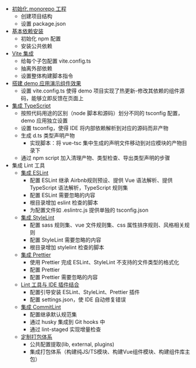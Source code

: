 - [初始化 monorepo 工程](https://juejin.cn/post/7254369672823586873#heading-23)
  - 创建项目结构
  - 设置 package.json
- [基本依赖安装](https://juejin.cn/post/7257519248053436473#heading-2)
  - 初始化 npm 配置
  - 安装公共依赖
- [Vite 集成](https://juejin.cn/post/7257519248053436473#heading-5)
  - 给每个子包配置 vite.config.ts
  - 抽离外部依赖
  - 设置整体构建脚本指令
- [搭建 demo 应用演示组件效果](https://juejin.cn/post/7257519248053436473#heading-15)
  - 设置 vite.config.ts 使得 demo 项目实现了热更新-修改其依赖的组件源码，能够立即反馈在页面上
- [集成 TypeScript](https://juejin.cn/post/7257517788205367351#heading-2)
  - 按照代码用途的区别（node 脚本和源码）划分不同的 tsconfig 配置，demo 应用独立设置
  - 设置 tsconfig，使得 IDE 将内部依赖解析到对应的源码而非产物
  - 生成 d.ts 类型声明产物
    - 实现脚本：将 vue-tsc 集中生成的声明文件移动到对应模块的产物目录下
  - 通过 npm script 加入清理产物、类型检查、导出类型声明的步骤
- 集成 Lint 工具
  - [集成 ESLint](https://juejin.cn/post/7260499321983336509#heading-2)
    - 配置 ESLint 继承 Airbnb规则预设、提供 Vue 语法解析、提供 TypeScript 语法解析，TypeScript 规则集
    - 配置 ESLint 需要忽略的内容
    - 根目录增加 eslint 检查的脚本
    - 为配置文件如 .eslintrc.js 提供单独的 tsconfig.json
  - [集成 StyleLint](https://juejin.cn/post/7260499321983336509#heading-6)
    - 配置 sass 规则集、vue 文件规则集、css 属性排序规则、风格相关规则
    - 配置 StyleLint 需要忽略的内容
    - 根目录增加 stylelint 检查的脚本
  - [集成 Prettier](https://juejin.cn/post/7260499321983336509#heading-7)
    - 使用 Prettier 完成 ESLint、StyleLint 不支持的文件类型的格式化
    - 配置 Prettier
    - 配置 Prettier 需要忽略的内容
  - [Lint 工具与 IDE 插件结合](https://juejin.cn/post/7260499321983336509#heading-8)
    - 配置引导安装 ESLint、StyleLint、Prettier 插件
    - 配置 settings.json，使 IDE 自动修复错误
  - [集成 CommitLint](https://juejin.cn/post/7260499321983336509#heading-9)
    - 配置继承默认规范集
    - 通过 husky 集成到 Git hooks 中
    - 通过 lint-staged 实现增量检查
  - [定制打包体系](https://juejin.cn/post/7263829911398449208#heading-15)
    - 公共配置提取(lib, external, plugins)
    - 集成打包体系（构建纯JS/TS模块、构建Vue组件模块、构建组件库主包）
